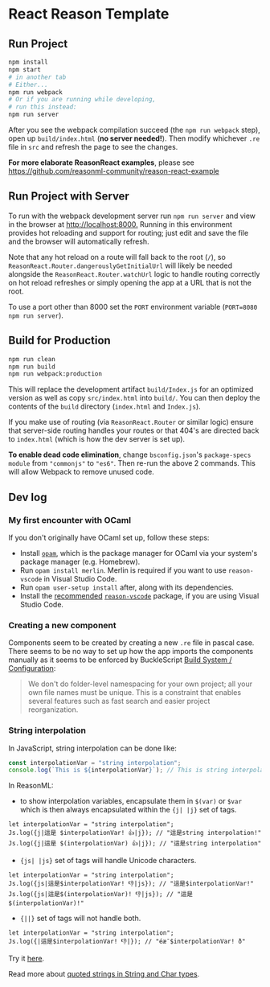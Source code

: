 # React Reason Template

## Run Project

```sh
npm install
npm start
# in another tab
# Either...
npm run webpack
# Or if you are running while developing,
# run this instead:
npm run server
```

After you see the webpack compilation succeed (the `npm run webpack` step), open up `build/index.html` (**no server needed!**). Then modify whichever `.re` file in `src` and refresh the page to see the changes.

**For more elaborate ReasonReact examples**, please see <https://github.com/reasonml-community/reason-react-example>

## Run Project with Server

To run with the webpack development server run `npm run server` and view in the browser at <http://localhost:8000.> Running in this environment provides hot reloading and support for routing; just edit and save the file and the browser will automatically refresh.

Note that any hot reload on a route will fall back to the root (`/`), so `ReasonReact.Router.dangerouslyGetInitialUrl` will likely be needed alongside the `ReasonReact.Router.watchUrl` logic to handle routing correctly on hot reload refreshes or simply opening the app at a URL that is not the root.

To use a port other than 8000 set the `PORT` environment variable (`PORT=8080 npm run server`).

## Build for Production

```sh
npm run clean
npm run build
npm run webpack:production
```

This will replace the development artifact `build/Index.js` for an optimized version as well as copy `src/index.html` into `build/`. You can then deploy the contents of the `build` directory (`index.html` and `Index.js`).

If you make use of routing (via `ReasonReact.Router` or similar logic) ensure that server-side routing handles your routes or that 404's are directed back to `index.html` (which is how the dev server is set up).

**To enable dead code elimination**, change `bsconfig.json`'s `package-specs` `module` from `"commonjs"` to `"es6"`. Then re-run the above 2 commands. This will allow Webpack to remove unused code.

## Dev log

### My first encounter with OCaml

If you don't originally have OCaml set up, follow these steps:

- Install [`opam`](https://opam.ocaml.org/doc/Install.html#Using-your-distribution-39-s-package-system), which is the package manager for OCaml via your system's package manager (e.g. Homebrew).
- Run `opam install merlin`. Merlin is required if you want to use `reason-vscode` in Visual Studio Code.
- Run `opam user-setup install` after, along with its dependencies.
- Install the [recommended](https://reasonml.github.io/docs/en/editor-plugins) [`reason-vscode`](https://marketplace.visualstudio.com/items?itemName=jaredly.reason-vscode) package, if you are using Visual Studio Code.

### Creating a new component

Components seem to be created by creating a new `.re` file in pascal case. There seems to be no way to set up how the app imports the components manually as it seems to be enforced by BuckleScript [Build System / Configuration](https://bucklescript.github.io/docs/en/build-configuration#docsNav):

> We don't do folder-level namespacing for your own project; all your own file names must be unique. This is a constraint that enables several features such as fast search and easier project reorganization.

### String interpolation

In JavaScript, string interpolation can be done like:

```js
const interpolationVar = "string interpolation";
console.log(`This is ${interpolationVar}`); // This is string interpolation
```

In ReasonML:

- to show interpolation variables, encapsulate them in `$(var)` or `$var` which
is then always encapsulated within the `{j| |j}` set of tags.

```reasonml
let interpolationVar = "string interpolation";
Js.log({j|這是 $interpolationVar! 👍|j}); // "這是string interpolation!"
Js.log({j|這是 $(interpolationVar) 👍|j}); // "這是string interpolation"
```

- `{js| |js}` set of tags will handle Unicode characters.

```reasonml
let interpolationVar = "string interpolation";
Js.log({js|這是$interpolationVar! 👎|js}); // "這是$interpolationVar!"
Js.log({js|這是$(interpolationVar)! 👎|js}); // "這是$(interpolationVar)!"
```

- `{||}` set of tags will not handle both.

```reasonml
let interpolationVar = "string interpolation";
Js.log({|這是$interpolationVar! 👎|}); // "éæ¯$interpolationVar! ð"
```

Try it [here](https://reasonml.github.io/en/try.html?rrjsx=true&reason=DYUwLgBAlgdmICcAOB7YBDMUUwGroQgF4IAiAZzAVgHNo5FUMsdSBuAKAClyA6YFDQAUAbwBWAH0CYCYHozCABJY8ZGkzY8BAIQRAvBuBZHYliAvgEpOPfoNGTZCoUsaqWGhCd0HjZ7nwHDx5aRlFBhVmdXwEbR1AOR3DclNzHyt-QPl7EKY1HAiTKNixeK8LX1FUh1CslzyJBKA).

Read more about [quoted strings in String and Char types](https://reasonml.github.io/docs/en/string-and-char#quoted-string).
